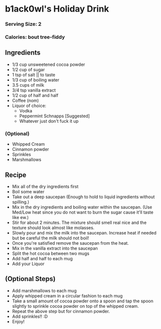 # b1ack0wl's Holiday Drink
### Serving Size: 2
### Calories: bout tree-fiddy

## Ingredients
- 1/3 cup unsweetened cocoa powder
- 1/2 cup of sugar
- 1 tsp of salt || to taste
- 1/3 cup of boiling water
- 3.5 cups of milk
- 3/4 tsp vanilla extract
- 1/2 cup of half and half
- Coffee (nom)
- Liquor of choice:
  - Vodka
  - Peppermint Schnapps [Suggested]
  - Whatever just don't fuck it up

### (Optional)
- Whipped Cream
- Cinnamon powder
- Sprinkles
- Marshmallows

## Recipe

- Mix all of the dry ingredients first
- Boil some water
- Take out a deep saucepan (Enough to hold to liquid ingredients without spilling.)
- Mix in the dry ingredients and boiling water within the saucepan. (Use Med/Low heat since you do not want to burn the sugar cause it'll taste like ew.)
- Stir for about 2 minutes. The mixture should smell real nice and the texture should look almost like molasses.
- Slowly pour and mix the milk into the saucepan. Increase heat if needed but be careful the milk should not boil!
- Once you're satisfied remove the saucepan from the heat.
- Mix in the vanilla extract into the saucepan
- Split the hot cocoa between two mugs
- Add half and half to each mug
- Add your Liquor

## (Optional Steps)
- Add marshmallows to each mug
- Apply whipped cream in a circular fashion to each mug
- Take a small amount of cocoa powder onto a spoon and tap the spoon slightly to sprinkle cocoa powder on top of the whipped cream.
- Repeat the above step but for cinnamon powder.
- Add sprinkles!! :D
- Enjoy!
